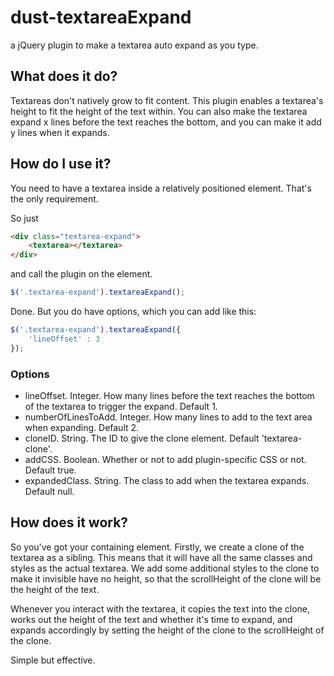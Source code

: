 # dust-textareaExpand
a jQuery plugin to make a textarea auto expand as you type.

## What does it do?
Textareas don't natively grow to fit content. This plugin enables a textarea's height to fit the height of the text within. You can also make the textarea expand x lines before the text reaches the bottom, and you can make it add y lines when it expands.

## How do I use it?
You need to have a textarea inside a relatively positioned element. That's the only requirement.

So just
```html
<div class="textarea-expand">
	<textarea></textarea>
</div>
```

and call the plugin on the element.
```javascript
$('.textarea-expand').textareaExpand();
```

Done. But you do have options, which you can add like this:
```javascript
$('.textarea-expand').textareaExpand({
	'lineOffset' : 3
});
```

### Options
* lineOffset. Integer. How many lines before the text reaches the bottom of the textarea to trigger the expand. Default 1.
* numberOfLinesToAdd. Integer. How many lines to add to the text area when expanding. Default 2.
* cloneID. String. The ID to give the clone element. Default 'textarea-clone'.
* addCSS. Boolean. Whether or not to add plugin-specific CSS or not. Default true.
* expandedClass. String. The class to add when the textarea expands. Default null.

## How does it work?
So you've got your containing element. Firstly, we create a clone of the textarea as a sibling. This means that it will have all the same classes and styles as the actual textarea. We add some additional styles to the clone to make it invisible have no height, so that the scrollHeight of the clone will be the height of the text.

Whenever you interact with the textarea, it copies the text into the clone, works out the height of the text and whether it's time to expand, and expands accordingly by setting the height of the clone to the scrollHeight of the clone.

Simple but effective.
